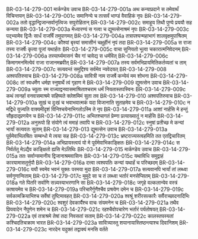 BR-03-14-279-001	मार्कण्डेय उवाच
BR-03-14-279-001a	अथ कन्याप्रदाने स तमेवार्थं विचिन्तयन्
BR-03-14-279-001c	समानिन्ये च तत्सर्वं भाण्डं वैवाहिकं नृपः
BR-03-14-279-002a	ततो वृद्धान्द्विजान्सर्वानृत्विजः सपुरोहितान्
BR-03-14-279-002c	समाहूय तिथौ पुण्ये प्रययौ सह कन्यया
BR-03-14-279-003a	मेध्यारण्यं स गत्वा च द्युमत्सेनाश्रमं नृपः
BR-03-14-279-003c	पद्भ्यामेव द्विजैः सार्धं राजर्षिं तमुपागमत्
BR-03-14-279-004a	तत्रापश्यन्महाभागं शालवृक्षमुपाश्रितम्
BR-03-14-279-004c	कौश्यां बृस्यां समासीनं चक्षुर्हीनं नृपं तदा
BR-03-14-279-005a	स राजा तस्य राजर्षेः कृत्वा पूजां यथार्हतः
BR-03-14-279-005c	वाचा सुनियतो भूत्वा चकारात्मनिवेदनम्
BR-03-14-279-006a	तस्यार्घ्यमासनं चैव गां चावेद्य स धर्मवित्
BR-03-14-279-006c	किमागमनमित्येवं राजा राजानमब्रवीत्
BR-03-14-279-007a	तस्य सर्वमभिप्रायमितिकर्तव्यतां च ताम्
BR-03-14-279-007c	सत्यवन्तं समुद्दिश्य सर्वमेव न्यवेदयत्
BR-03-14-279-008	अश्वपतिरुवाच
BR-03-14-279-008a	सावित्री नाम राजर्षे कन्येयं मम शोभना
BR-03-14-279-008c	तां स्वधर्मेण धर्मज्ञ स्नुषार्थे त्वं गृहाण मे
BR-03-14-279-009	द्युमत्सेन उवाच
BR-03-14-279-009a	च्युताः स्म राज्याद्वनवासमाश्रिताश्चराम धर्मं नियतास्तपस्विनः
BR-03-14-279-009c	कथं त्वनर्हा वनवासमाश्रमे सहिष्यते क्लेशमिमं सुता तव
BR-03-14-279-010	अश्वपतिरुवाच
BR-03-14-279-010a	सुखं च दुःखं च भवाभवात्मकं यदा विजानाति सुताहमेव च
BR-03-14-279-010c	न मद्विधे युज्यति वाक्यमीदृशं विनिश्चयेनाभिगतोऽस्मि ते नृप
BR-03-14-279-011a	आशां नार्हसि मे हन्तुं सौहृदाद्प्रणयेन च
BR-03-14-279-011c	अभितश्चागतं प्रेम्णा प्रत्याख्यातुं न मार्हसि
BR-03-14-279-012a	अनुरूपो हि संयोगे त्वं ममाहं तवापि च
BR-03-14-279-012c	स्नुषां प्रतीच्छ मे कन्यां भार्यां सत्यवतः सुताम्
BR-03-14-279-013	द्युमत्सेन उवाच
BR-03-14-279-013a	पूर्वमेवाभिलषितः सम्बन्धो मे त्वया सह
BR-03-14-279-013c	भ्रष्टराज्यस्त्वहमिति तत एतद्विचारितम्
BR-03-14-279-014a	अभिप्रायस्त्वयं यो मे पूर्वमेवाभिकाङ्क्षितः
BR-03-14-279-014c	स निर्वर्ततु मेऽद्यैव काङ्क्षितो ह्यसि मेऽतिथिः
BR-03-14-279-015	मार्कण्डेय उवाच
BR-03-14-279-015a	ततः सर्वान्समानीय द्विजानाश्रमवासिनः
BR-03-14-279-015c	यथाविधि समुद्वाहं कारयामासतुर्नृपौ
BR-03-14-279-016a	दत्त्वा त्वश्वपतिः कन्यां यथार्हं च परिच्छदम्
BR-03-14-279-016c	ययौ स्वमेव भवनं युक्तः परमया मुदा
BR-03-14-279-017a	सत्यवानपि भार्यां तां लब्ध्वा सर्वगुणान्विताम्
BR-03-14-279-017c	मुमुदे सा च तं लब्ध्वा भर्तारं मनसेप्सितम्
BR-03-14-279-018a	गते पितरि सर्वाणि सन्न्यस्याभरणानि सा
BR-03-14-279-018c	जगृहे वल्कलान्येव वस्त्रं काषायमेव च
BR-03-14-279-019a	परिचारैर्गुणैश्चैव प्रश्रयेण दमेन च
BR-03-14-279-019c	सर्वकामक्रियाभिश्च सर्वेषां तुष्टिमावहत्
BR-03-14-279-020a	श्वश्रूं शरीरसत्कारैः सर्वैराच्छादनादिभिः
BR-03-14-279-020c	श्वशुरं देवकार्यैश्च वाचः संयमनेन च
BR-03-14-279-021a	तथैव प्रियवादेन नैपुणेन शमेन च
BR-03-14-279-021c	रहश्चैवोपचारेण भर्तारं पर्यतोषयत्
BR-03-14-279-022a	एवं तत्राश्रमे तेषां तदा निवसतां सताम्
BR-03-14-279-022c	कालस्तपस्यतां कश्चिदतिचक्राम भारत
BR-03-14-279-023a	सावित्र्यास्तु शयानायास्तिष्ठन्त्याश्च दिवानिशम्
BR-03-14-279-023c	नारदेन यदुक्तं तद्वाक्यं मनसि वर्तते
